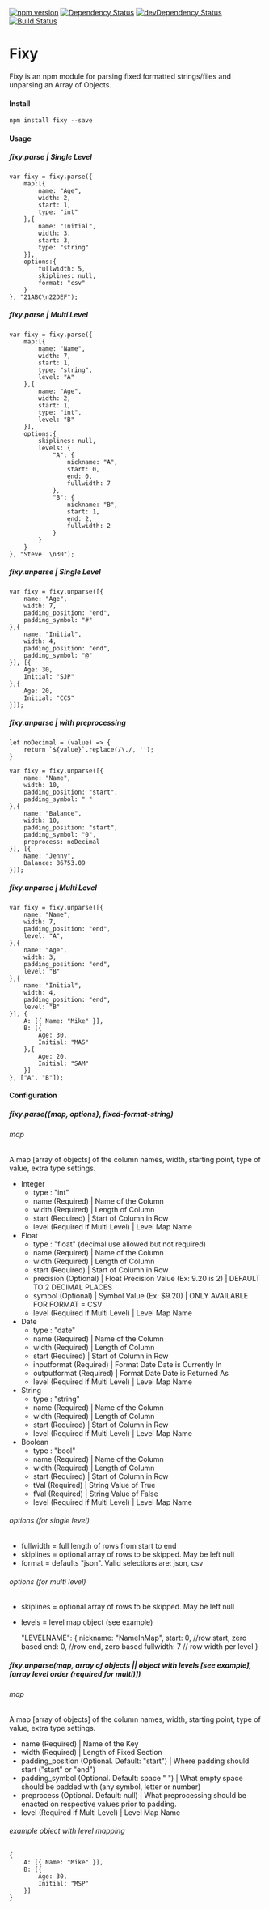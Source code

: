 [![npm version](https://badge.fury.io/js/fixy.svg)](https://badge.fury.io/js/fixy)
[![Dependency Status](https://david-dm.org/SteveyPugs/fixy.svg)](https://david-dm.org/SteveyPugs/fixy)
[![devDependency Status](https://david-dm.org/SteveyPugs/fixy/dev-status.svg)](https://david-dm.org/SteveyPugs/fixy#info=devDependencies)
[![Build Status](https://travis-ci.org/SteveyPugs/fixy.svg?branch=master)](https://travis-ci.org/SteveyPugs/fixy)

# Fixy

Fixy is an npm module for parsing fixed formatted strings/files and unparsing an Array of Objects.

#### Install

	npm install fixy --save

#### Usage
##### fixy.parse | Single Level

	var fixy = fixy.parse({
		map:[{
			name: "Age",
			width: 2,
			start: 1,
			type: "int"
		},{
			name: "Initial",
			width: 3,
			start: 3,
			type: "string"
		}],
		options:{
			fullwidth: 5,
			skiplines: null,
			format: "csv"
		}
	}, "21ABC\n22DEF");

##### fixy.parse | Multi Level

	var fixy = fixy.parse({
		map:[{
			name: "Name",
			width: 7,
			start: 1,
			type: "string",
			level: "A"
		},{
			name: "Age",
			width: 2,
			start: 1,
			type: "int",
			level: "B"
		}],
		options:{
			skiplines: null,
			levels: {
				"A": {
					nickname: "A",
					start: 0,
					end: 0,
					fullwidth: 7
				},
				"B": {
					nickname: "B",
					start: 1,
					end: 2,
					fullwidth: 2
				}
			}
		}
	}, "Steve  \n30");

##### fixy.unparse | Single Level

	var fixy = fixy.unparse([{
		name: "Age",
		width: 7,
		padding_position: "end",
		padding_symbol: "#"
	},{
		name: "Initial",
		width: 4,
		padding_position: "end",
		padding_symbol: "@"
	}], [{
		Age: 30,
		Initial: "SJP"
	},{
		Age: 20,
		Initial: "CCS"
	}]);

##### fixy.unparse | with preprocessing

	let noDecimal = (value) => {
		return `${value}`.replace(/\./, '');
	}

	var fixy = fixy.unparse([{
		name: "Name",
		width: 10,
		padding_position: "start",
		padding_symbol: " "
	},{
		name: "Balance",
		width: 10,
		padding_position: "start",
		padding_symbol: "0",
		preprocess: noDecimal
	}], [{
		Name: "Jenny",
		Balance: 86753.09
	}]);

##### fixy.unparse | Multi Level

	var fixy = fixy.unparse([{
		name: "Name",
		width: 7,
		padding_position: "end",
		level: "A",
	},{
		name: "Age",
		width: 3,
		padding_position: "end",
		level: "B"
	},{
		name: "Initial",
		width: 4,
		padding_position: "end",
		level: "B"
	}], {
		A: [{ Name: "Mike" }],
		B: [{
			Age: 30,
			Initial: "MAS"
		},{
			Age: 20,
			Initial: "SAM"
		}]
	}, ["A", "B"]);


#### Configuration

##### fixy.parse({map, options}, fixed-format-string)

###### map

A map [array of objects] of the column names, width, starting point, type of value, extra type settings.


- Integer
	- type : "int"
	- name (Required) | Name of the Column
	- width (Required) | Length of Column
	- start (Required) | Start of Column in Row
	- level (Required if Multi Level) | Level Map Name
- Float
	- type : "float" (decimal use allowed but not required)
	- name (Required) | Name of the Column
	- width (Required) | Length of Column
	- start (Required) | Start of Column in Row
	- precision (Optional) | Float Precision Value (Ex: 9.20 is 2) | DEFAULT TO 2 DECIMAL PLACES
	- symbol (Optional) | Symbol Value (Ex: $9.20) | ONLY AVAILABLE FOR FORMAT = CSV
	- level (Required if Multi Level) | Level Map Name
- Date
	- type : "date"
	- name (Required) | Name of the Column
	- width (Required) | Length of Column
	- start (Required) | Start of Column in Row
	- inputformat (Required) | Format Date Date is Currently In
	- outputformat (Required) | Format Date Date is Returned As
	- level (Required if Multi Level) | Level Map Name
- String
	- type : "string"
	- name (Required) | Name of the Column
	- width (Required) | Length of Column
	- start (Required) | Start of Column in Row
	- level (Required if Multi Level) | Level Map Name
- Boolean
	- type : "bool"
	- name (Required) | Name of the Column
	- width (Required) | Length of Column
	- start (Required) | Start of Column in Row
	- tVal (Required) | String Value of True
	- fVal (Required) | String Value of False
	- level (Required if Multi Level) | Level Map Name

###### options (for single level)

- fullwidth = full length of rows from start to end
- skiplines = optional array of rows to be skipped. May be left null
- format = defaults "json". Valid selections are: json, csv

###### options (for multi level)

- skiplines = optional array of rows to be skipped. May be left null
- levels = level map object (see example)


	"LEVELNAME": {
		nickname: "NameInMap",
		start: 0, //row start, zero based
		end: 0, //row end, zero based
		fullwidth: 7 // row width per level
	}


##### fixy.unparse(map, array of objects || object with levels [see example], [array level order (required for multi)])

###### map

A map [array of objects] of the column names, width, starting point, type of value, extra type settings.

- name (Required) | Name of the Key
- width (Required) | Length of Fixed Section
- padding_position (Optional. Default: "start") | Where padding should start ("start" or "end")
- padding_symbol (Optional. Default: space " ") | What empty space should be padded with (any symbol, letter or number)
- preprocess (Optional. Default: null) | What preprocessing should be enacted on respective values prior to padding.
- level (Required if Multi Level) | Level Map Name

###### example object with level mapping

	{
		A: [{ Name: "Mike" }],
		B: [{
			Age: 30,
			Initial: "MSP"
		}]
	}
